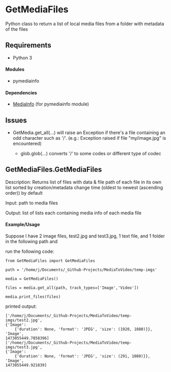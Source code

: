 # GetMediaFiles
Python class to return a list of local media files from a folder with metadata of the files

## Requirements

* Python 3

#### Modules

* pymediainfo

#### Dependencies

* [MediaInfo](https://mediaarea.net/en/MediaInfo/Download) (for pymediainfo module)

## Issues

* GetMedia.get_all(...) will raise an Exception if there's a file containing an odd character such as '/'. (e.g.: Exception raised if file "my/image.jpg" is encountered)

    * glob.glob(...) converts '/' to some codes or different type of codec

## GetMediaFiles.GetMediaFiles

Description: Returns list of files with data & file path of each file in its own list sorted by
creation/metadata change time (oldest to newest (ascending order)) by default

Input: path to media files

Output: list of lists each containing media info of each media file

#### Example/Usage

Suppose I have 2 image files, test2.jpg and test3.jpg, 1 text file, and 1 folder in the following path and

run the following code:

    from GetMediaFiles import GetMediaFiles

    path = '/home/j/Documents/_Github-Projects/MediaToVideo/temp-imgs'

    media = GetMediaFiles()

    files = media.get_all(path, track_types=['Image','Video'])

    media.print_files(files)


printed output:

    ['/home/j/Documents/_Github-Projects/MediaToVideo/temp-imgs/test2.jpg',
    {'Image':
        {'duration': None, 'format': 'JPEG', 'size': (1920, 1080)}},
    'Image',
    1473055449.7858396]
    ['/home/j/Documents/_Github-Projects/MediaToVideo/temp-imgs/test3.jpg',
    {'Image':
        {'duration': None, 'format': 'JPEG', 'size': (291, 1080)}},
    'Image',
    1473055449.921839]
